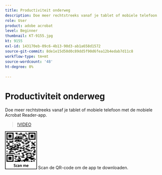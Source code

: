 ```yaml
---
title: Productiviteit onderweg
description: Doe meer rechtstreeks vanaf je tablet of mobiele telefoon met de mobiele Acrobat Reader-app
role: User
product: adobe acrobat
level: Beginner
thumbnail: KT-9155.jpg
kt: 9155
exl-id: 143170eb-09c6-4b13-90d3-ab1a658d1572
source-git-commit: 8de1e15d50d0c89dd5f90d6fea12b4edab7d11c8
workflow-type: tm+mt
source-wordcount: '48'
ht-degree: 0%

---
```


# Productiviteit onderweg

Doe meer rechtstreeks vanaf je tablet of mobiele telefoon met de mobiele Acrobat Reader-app.

>[!VIDEO](https://video.tv.adobe.com/v/337972?hidetitle=true)

![QR-code](../assets/Acrobatqrcode.jpg)      Scan de QR-code om de app te downloaden.
